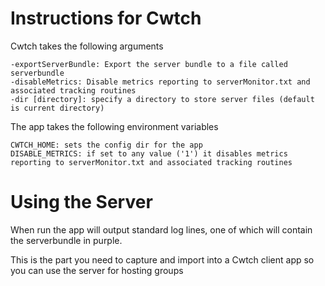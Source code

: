 # Instructions for Cwtch

Cwtch takes the following arguments

    -exportServerBundle: Export the server bundle to a file called serverbundle
    -disableMetrics: Disable metrics reporting to serverMonitor.txt and associated tracking routines
    -dir [directory]: specify a directory to store server files (default is current directory)

The app takes the following environment variables

    CWTCH_HOME: sets the config dir for the app
    DISABLE_METRICS: if set to any value ('1') it disables metrics reporting to serverMonitor.txt and associated tracking routines

# Using the Server 

When run the app will output standard log lines, one of which will contain the serverbundle in purple. 

This is the part you need to capture and import into a Cwtch client app so you can use the server for hosting groups